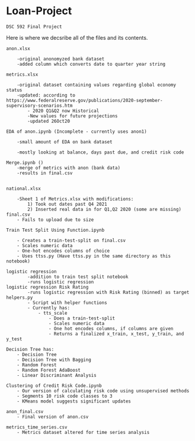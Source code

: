 # Loan-Project
    DSC 592 Final Project

Here is where we decsribe all of the files and its contents.

    anon.xlsx

        -original anonomyzed bank dataset
        -added column which converts date to quarter year string
  
    metrics.xlsx
  
        -original dataset containing values regarding global economy status
        -updated: according to https://www.federalreserve.gov/publications/2020-september-supervisory-scenarios.htm
            - 2020 Q1&Q2 now Historical 
            -New values for future projections 
            -updated 26Oct20

    EDA of anon.ipynb (Incomplete - currently uses anon1)

        -small amount of EDA on bank dataset
  
        -mostly looking at balance, days past due, and credit risk code

    Merge.ipynb ()
        -merge of metrics with anon (bank data)
        -results in final.csv
    
        
    national.xlsx
    
        -Sheet 1 of Metrics.xlsx with modifications:
            1) Took out dates past Q4 2021
            2) Inserted real data in for Q1,Q2 2020 (some are missing)
    final.csv
        - Fails to upload due to size
        
    Train Test Split Using Function.ipynb
    
        - Creates a train-test-split on final.csv
        - Scales numeric data
        - One-hot encodes columns of choice
        - Uses ttss.py (Have ttss.py in the same directory as this notebook)
         
    logistic regression
            -addition to train test split notebook
            -runs logistic regression
    logistic regression Risk Rating
            -runs logistic regression with Risk Rating (binned) as target
    helpers.py
            - Script with helper functions
            - Currently has:
                - tts_scale
                    - Does a train-test-split
                    - Scales numeric data
                    - One hot encodes columns, if columns are given
                    - Returns a finalized x_train, x_test, y_train, and y_test
          
    Decision Tree has: 
        - Decision Tree
        - Decision Tree with Bagging 
        - Random Forest
        - Random Forest AdaBoost
        - Linear Discriminant Analysis 
    
    Clustering of Credit Risk Code.ipynb
        - Our version of calculating risk code using unsupervised methods
        - Segments 10 risk code classes to 3
        - KMeans model suggests significant updates
    
    anon_final.csv
        - Final version of anon.csv
    
    metrics_time_series.csv
        - Metrics dataset altered for time series analysis

